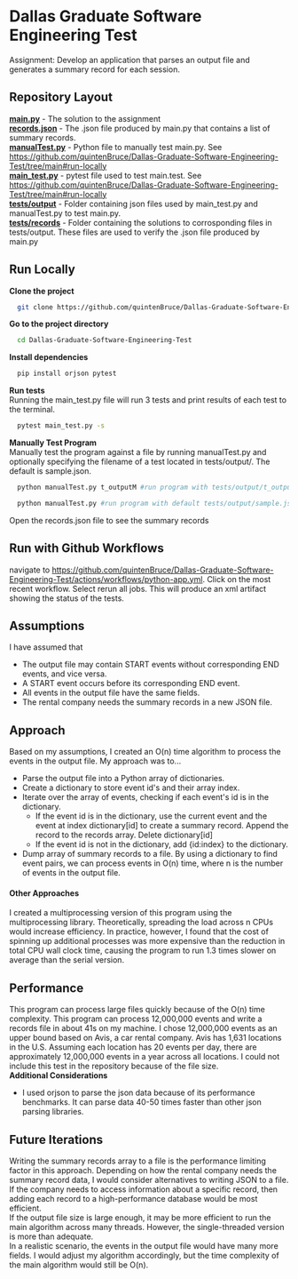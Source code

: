 # Dallas Graduate Software Engineering Test

Assignment: Develop an application that parses an output file and generates a summary record for each session.


## Repository Layout
**[main.py](main.py)** - The solution to the assignment\
**[records.json](records.json)** - The .json file produced by main.py that contains a list of summary records.  \
**[manualTest.py](manualTest.py)** - Python file to manually test main.py. See https://github.com/quintenBruce/Dallas-Graduate-Software-Engineering-Test/tree/main#run-locally \
**[main_test.py](main_test.py)** - pytest file used to test main.test. See https://github.com/quintenBruce/Dallas-Graduate-Software-Engineering-Test/tree/main#run-locally \
**[tests/output](tests/output)** - Folder containing json files used by main_test.py and manualTest.py to test main.py. \
**[tests/records](tests/records)** - Folder containing the solutions to corrosponding files in tests/output. These files are used to verify the .json file produced by main.py


## Run Locally

**Clone the project**

```bash
  git clone https://github.com/quintenBruce/Dallas-Graduate-Software-Engineering-Test
```

**Go to the project directory**

```bash
  cd Dallas-Graduate-Software-Engineering-Test
```

**Install dependencies**

```bash
  pip install orjson pytest
```

**Run tests**\
Running the main_test.py file will run 3 tests and print results of each test to the terminal. 

```bash
  pytest main_test.py -s
```

**Manually Test Program**\
Manually test the program against a file by running manualTest.py and optionally specifying the filename of a test located in tests/output/. The default is sample.json.

```bash
  python manualTest.py t_outputM #run program with tests/output/t_outputM.json
```
```bash
  python manualTest.py #run program with default tests/output/sample.json
```
Open the records.json file to see the summary records


## Run with Github Workflows

navigate to 
https://github.com/quintenBruce/Dallas-Graduate-Software-Engineering-Test/actions/workflows/python-app.yml. Click on the most recent workflow. Select rerun all jobs. This will produce an xml artifact showing the status of the tests. 




## Assumptions
I have assumed that
- The output file may contain START events without corresponding END events, and vice versa.
- A START event occurs before its corresponding END event.
- All events in the output file have the same fields.
- The rental company needs the summary records in a new JSON file.

## Approach

Based on my assumptions, I created an O(n) time algorithm to process the events in the output file. My approach was to...
- Parse the output file into a Python array of dictionaries.
- Create a dictionary to store event id's and their array index.
- Iterate over the array of events, checking if each event's id is in the dictionary.
    - If the event id is in the dictionary, use the current event and the event at index dictionary[id] to create a summary record. Append the record to the records array. Delete dictionary[id]
    - If the event id is not in the dictionary, add {id:index} to the dictionary.
- Dump array of summary records to a file.
By using a dictionary to find event pairs, we can process events in O(n) time, where n is the number of events in the output file.

#### Other Approaches
I created a multiprocessing version of this program using the multiprocessing library. Theoretically, spreading the load across n CPUs would increase efficiency. In practice, however, I found that the cost of spinning up additional processes was more expensive than the reduction in total CPU wall clock time, causing the program to run 1.3 times slower on average than the serial version.

## Performance
This program can process large files quickly because of the O(n) time complexity. This program can process 12,000,000 events and write a records file in about 41s on my machine. I chose 12,000,000 events as an upper bound based on Avis, a car rental company. Avis has 1,631 locations in the U.S. Assuming each location has 20 events per day, there are approximately 12,000,000 events in a year across all locations. I could not include this test in the repository because of the file size. \
**Additional Considerations**
- I used orjson to parse the json data because of its performance benchmarks. It can parse data 40-50 times faster than other json parsing libraries.

## Future Iterations
Writing the summary records array to a file is the performance limiting factor in this approach. Depending on how the rental company needs the summary record data, I would consider alternatives to writing JSON to a file. If the company needs to access information about a specific record, then adding each record to a high-performance database would be most efficient.\
If the output file size is large enough, it may be more efficient to run the main algorithm across many threads. However, the single-threaded version is more than adequate.\
In a realistic scenario, the events in the output file would have many more fields. I would adjust my algorithm accordingly, but the time complexity of the main algorithm would still be O(n). 
